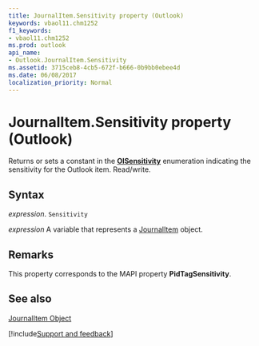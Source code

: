 ```yaml
---
title: JournalItem.Sensitivity property (Outlook)
keywords: vbaol11.chm1252
f1_keywords:
- vbaol11.chm1252
ms.prod: outlook
api_name:
- Outlook.JournalItem.Sensitivity
ms.assetid: 3715ceb8-4cb5-672f-b666-0b9bb0ebee4d
ms.date: 06/08/2017
localization_priority: Normal
---
```



# JournalItem.Sensitivity property (Outlook)

Returns or sets a constant in the  **[OlSensitivity](Outlook.OlSensitivity.md)** enumeration indicating the sensitivity for the Outlook item. Read/write.


## Syntax

_expression_. `Sensitivity`

_expression_ A variable that represents a [JournalItem](Outlook.JournalItem.md) object.


## Remarks

This property corresponds to the MAPI property  **PidTagSensitivity**.


## See also


[JournalItem Object](Outlook.JournalItem.md)

[!include[Support and feedback](~/includes/feedback-boilerplate.md)]